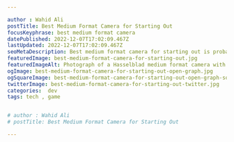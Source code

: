 ```yaml
---

author : Wahid Ali
postTitle: Best Medium Format Camera for Starting Out
focusKeyphrase: best medium format camera
datePublished: 2022-12-07T17:02:09.467Z
lastUpdated: 2022-12-07T17:02:09.467Z
seoMetaDescription: Best medium format camera for starting out is probably a question at the front of your mind right now! Lets take a look.
featuredImage: best-medium-format-camera-for-starting-out.jpg
featuredImageAlt: Photograph of a Hasselblad medium format camera with the focusing screen exposed
ogImage: best-medium-format-camera-for-starting-out-open-graph.jpg
ogSquareImage: best-medium-format-camera-for-starting-out-open-graph-square.jpg
twitterImage: best-medium-format-camera-for-starting-out-twitter.jpg
categories:  dev
tags: tech , game


# author : Wahid Ali
# postTitle: Best Medium Format Camera for Starting Out

---
```





